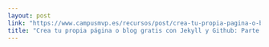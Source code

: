 ```yaml
---
layout: post
link: "https://www.campusmvp.es/recursos/post/crea-tu-propia-pagina-o-blog-gratis-con-jekyll-y-github-parte-2-publicando-posts.aspx"
title: "Crea tu propia página o blog gratis con Jekyll y Github: Parte 2 - Publicando posts"
---
```

